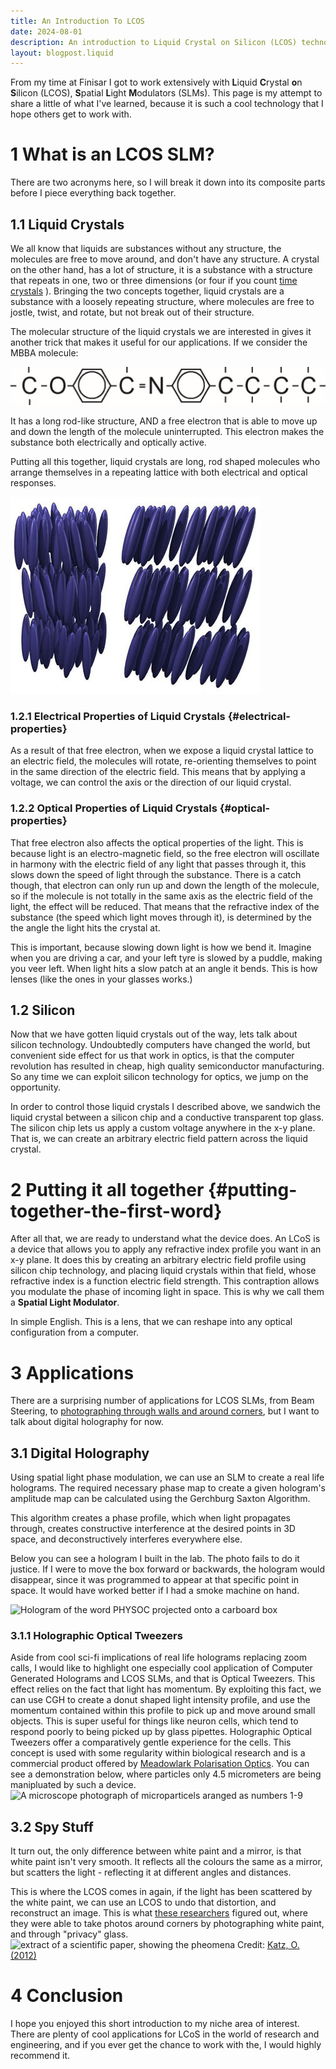 ```yaml
---
title: An Introduction To LCOS
date: 2024-08-01
description: An introduction to Liquid Crystal on Silicon (LCOS) technology, covering its principles, applications, and the author's personal experience working with it.
layout: blogpost.liquid
---
```


From my time at Finisar I got to work extensively with **L**iquid
**C**rystal **o**n **S**ilicon (LCOS), **S**patial **L**ight
**M**odulators (SLMs). This page is my attempt to share a little of what
I\'ve learned, because it is such a cool technology that I hope others
get to work with.

# 1 What is an LCOS SLM?

There are two acronyms here, so I will break it down into its composite
parts before I piece everything back together.

## 1.1 Liquid Crystals

We all know that liquids are substances without any structure, the
molecules are free to move around, and don\'t have any structure. A
crystal on the other hand, has a lot of structure, it is a substance
with a structure that repeats in one, two or three dimensions (or four
if you count [time crystals](https://en.wikipedia.org/wiki/Time_crystal)
). Bringing the two concepts together, liquid crystals are a substance
with a loosely repeating structure, where molecules are free to jostle,
twist, and rotate, but not break out of their structure.

The molecular structure of the liquid crystals we are interested in
gives it another trick that makes it useful for our applications. If we
consider the MBBA molecule:

![Chemical Diagram of the MBBA Molecule](LiquidCrystalDiagram.png)

It has a long rod-like structure, AND a free electron that is able to
move up and down the length of the molecule uninterrupted. This electron
makes the substance both electrically and optically active.

Putting all this together, liquid crystals are long, rod shaped
molecules who arrange themselves in a repeating lattice with both
electrical and optical responses.

![Lattice of Liquid Crystals](LCLattice.png)

### 1.2.1 Electrical Properties of Liquid Crystals {#electrical-properties}

As a result of that free electron, when we expose a liquid crystal
lattice to an electric field, the molecules will rotate, re-orienting
themselves to point in the same direction of the electric field. This
means that by applying a voltage, we can control the axis or the
direction of our liquid crystal.

### 1.2.2 Optical Properties of Liquid Crystals {#optical-properties}

That free electron also affects the optical properties of the light.
This is because light is an electro-magnetic field, so the free electron
will oscillate in harmony with the electric field of any light that
passes through it, this slows down the speed of light through the
substance. There is a catch though, that electron can only run up and
down the length of the molecule, so if the molecule is not totally in
the same axis as the electric field of the light, the effect will be
reduced. That means that the refractive index of the substance (the
speed which light moves through it), is determined by the the angle the
light hits the crystal at.

This is important, because slowing down light is how we bend it. Imagine
when you are driving a car, and your left tyre is slowed by a puddle,
making you veer left. When light hits a slow patch at an angle it bends.
This is how lenses (like the ones in your glasses works.)

## 1.2 Silicon

Now that we have gotten liquid crystals out of the way, lets talk about
silicon technology. Undoubtedly computers have changed the world, but
convenient side effect for us that work in optics, is that the computer
revolution has resulted in cheap, high quality semiconductor
manufacturing. So any time we can exploit silicon technology for optics,
we jump on the opportunity.

In order to control those liquid crystals I described above, we sandwich
the liquid crystal between a silicon chip and a conductive transparent
top glass. The silicon chip lets us apply a custom voltage anywhere in
the x-y plane. That is, we can create an arbitrary electric field
pattern across the liquid crystal.

# 2 Putting it all together {#putting-together-the-first-word}

After all that, we are ready to understand what the device does. An LCoS
is a device that allows you to apply any refractive index profile you
want in an x-y plane. It does this by creating an arbitrary electric
field profile using silicon chip technology, and placing liquid crystals
within that field, whose refractive index is a function electric field
strength. This contraption allows you modulate the phase of incoming
light in space. This is why we call them a **Spatial Light Modulator**.

In simple English. This is a lens, that we can reshape into any optical
configuration from a computer.

# 3 Applications

There are a surprising number of applications for LCOS SLMs, from Beam
Steering, to [photographing through walls and around
corners](https://arxiv.org/abs/1202.2078), but I want to talk about
digital holography for now.

## 3.1 Digital Holography

Using spatial light phase modulation, we can use an SLM to create a real
life holograms. The required necessary phase map to create a given
hologram\'s amplitude map can be calculated using the Gerchburg Saxton
Algorithm.

This algorithm creates a phase profile, which when light propagates
through, creates constructive interference at the desired points in 3D
space, and deconstructively interferes everywhere else.

Below you can see a hologram I built in the lab. The photo fails to do
it justice. If I were to move the box forward or backwards, the hologram
would disappear, since it was programmed to appear at that specific
point in space. It would have worked better if I had a smoke machine on
hand.

![Hologram of the word PHYSOC projected onto a carboard
box](PhySocHologram.png)

### 3.1.1 Holographic Optical Tweezers

Aside from cool sci-fi implications of real life holograms replacing
zoom calls, I would like to highlight one especially cool application of
Computer Generated Holograms and LCOS SLMs, and that is Optical
Tweezers. This effect relies on the fact that light has momentum. By
exploiting this fact, we can use CGH to create a donut shaped light
intensity profile, and use the momentum contained within this profile to
pick up and move around small objects. This is super useful for things
like neuron cells, which tend to respond poorly to being picked up by
glass pipettes. Holographic Optical Tweezers offer a comparatively
gentle experience for the cells. This concept is used with some
regularity within biological research and is a commercial product
offered by [Meadowlark Polarisation
Optics](https://www.meadowlark.com/3d-holographic-optical-tweezing-kit/).
You can see a demonstration below, where particles only 4.5 micrometers
are being manipluated by such a device. ![A microscope photograph of
microparticels aranged as numbers
1-9](HolographicOpticalTweezers.png)

## 3.2 Spy Stuff

It turn out, the only difference between white paint and a mirror, is
that white paint isn\'t very smooth. It reflects all the colours the
same as a mirror, but scatters the light - reflecting it at different
angles and distances.

This is where the LCOS comes in again, if the light has been scattered
by the white paint, we can use an LCOS to undo that distortion, and
reconstruct an image. This is what [these
researchers](https://arxiv.org/abs/1202.2078) figured out, where they
were able to take photos around corners by photographing white paint,
and through \"privacy\" glass. ![extract of a scientific paper, showing
the pheomena](lookingAroundCorners.png) Credit: [Katz, O.
(2012)](https://arxiv.org/abs/1202.2078)

# 4 Conclusion

I hope you enjoyed this short introduction to my niche area of interest.
There are plenty of cool applications for LCoS in the world of research
and engineering, and if you ever get the chance to work with the, I
would highly recommend it.
